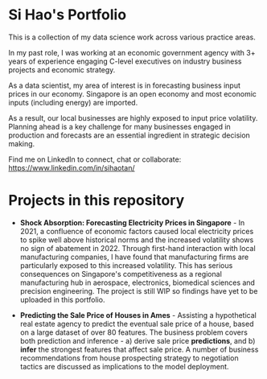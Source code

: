 # Si Hao's Portfolio

This is a collection of my data science work across various practice areas.

In my past role, I was working at an economic government agency with 3+ years of experience engaging C-level executives on industry business projects and economic strategy. 

As a data scientist, my area of interest is in forecasting business input prices in our economy. Singapore is an open economy and most economic inputs (including energy) are imported. 

As a result, our local businesses are highly exposed to input price volatility. Planning ahead is a key challenge for many businesses engaged in production and forecasts are an essential ingredient in strategic decision making. 

Find me on LinkedIn to connect, chat or collaborate: https://www.linkedin.com/in/sihaotan/

# Projects in this repository

- **Shock Absorption: Forecasting Electricity Prices in Singapore** - In 2021, a confluence of economic factors caused local electricity prices to spike well above historical norms and the increased volatility shows no sign of abatement in 2022. Through first-hand interaction with local manufacturing companies, I have found that manufacturing firms are particularly exposed to this increased volatility. This has serious consequences on Singapore's competitiveness as a regional manufacturing hub in aerospace, electronics, biomedical sciences and precision engineering. The project is still WIP so findings have yet to be uploaded in this portfolio.

- **Predicting the Sale Price of Houses in Ames** - Assisting a hypothetical real estate agency to predict the eventual sale price of a house, based on a large dataset of over 80 features. The business problem covers both prediction and inference - a) derive sale price **predictions**, and b) **infer** the strongest features that affect sale price. A number of business recommendations from house prospecting strategy to negotiation tactics are discussed as implications to the model deployment.

